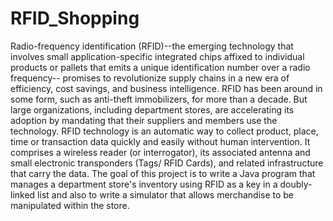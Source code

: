 # RFID_Shopping
Radio-frequency identification (RFID)--the emerging technology that involves small application-specific integrated chips affixed to individual products or pallets that emits a unique identification number over a radio frequency-- promises to revolutionize supply chains in a new era of efficiency, cost savings, and business intelligence. RFID has been around in some form, such as anti-theft immobilizers, for more than a decade. But large organizations, including department stores, are accelerating its adoption by mandating that their suppliers and members use the technology. RFID technology is an automatic way to collect product, place, time or transaction data quickly and easily without human intervention. It comprises a wireless reader (or interrogator), its associated antenna and small electronic transponders (Tags/ RFID Cards), and related infrastructure that carry the data. The goal of this project is to write a Java program that manages a department store's inventory using RFID as a key in a doubly-linked list and also to write a simulator that allows merchandise to be manipulated within the store.  

